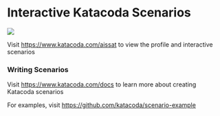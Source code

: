 # Interactive Katacoda Scenarios

[![](http://shields.katacoda.com/katacoda/aissat/count.svg)](https://www.katacoda.com/aissat "Get your profile on Katacoda.com")

Visit https://www.katacoda.com/aissat to view the profile and interactive scenarios

### Writing Scenarios
Visit https://www.katacoda.com/docs to learn more about creating Katacoda scenarios

For examples, visit https://github.com/katacoda/scenario-example
